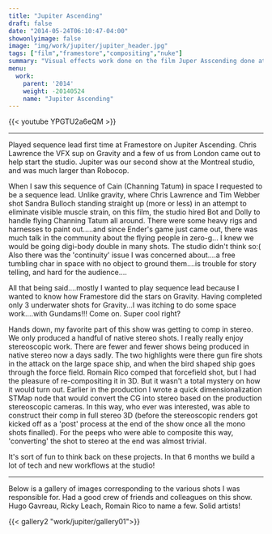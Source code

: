 ```yaml
---
title: "Jupiter Ascending"
draft: false
date: "2014-05-24T06:10:47-04:00"
showonlyimage: false
image: "img/work/jupiter/jupiter_header.jpg"
tags: ["film","framestore","compositing","nuke"]
summary: "Visual effects work done on the film Juper Asscending done at Framestore."
menu:
  work:
    parent: '2014'
    weight: -20140524
    name: "Jupiter Ascending"
---
```



{{< youtube YPGTU2a6eQM >}}

---


Played sequence lead first time at Framestore on Jupiter Ascending. Chris Lawrence the VFX sup on Gravity and a few of us from London came out to help start the studio. Jupiter was our second show at the Montreal studio, and was much larger than Robocop.

When I saw this sequence of Cain (Channing Tatum) in space I requested to be a sequence lead. Unlike gravity, where Chris Lawrence and Tim Webber shot Sandra Bulloch standing straight up (more or less) in an attempt to eliminate visible muscle strain, on this film, the studio hired Bot and Dolly to handle flying Channing Tatum all around. There were some heavy rigs and harnesses to paint out.....and since Ender's game just came out, there was much talk in the community about the flying people in zero-g... I knew we would be going digi-body double in many shots. The studio didn't think so:( Also there was the 'continuity' issue I was concerned about....a free tumbling char in space with no object to ground them....is trouble for story telling, and hard for the audience....

All that being said....mostly I wanted to play sequence lead because I wanted to know how Framestore did the stars on Gravity. Having completed only 3 underwater shots for Gravity...I was itching to do some space work....with Gundams!!! Come on. Super cool right?

Hands down, my favorite part of this show was getting to comp in stereo. We only produced a handful of native stereo shots. I really really enjoy stereoscopic work. There are fewer and fewer shows being produced in native stereo now a days sadly. The two highlights were there gun fire shots in the attack on the large space ship, and when the bird shaped ship goes through the force field. Romain Rico comped that forcefield shot, but I had the pleasure of re-compositing it in 3D. But it wasn't a total mystery on how it would turn out. Earlier in the production I wrote a quick dimensionalization STMap node that would convert the CG into stereo based on the production stereoscopic cameras. In this way, who ever was interested, was able to construct their comp in full stereo 3D (before the stereoscopic renders got kicked off as a 'post' process at the end of the show once all the mono shots finalled). For the peeps who were able to composite this way, 'converting' the shot to stereo at the end was almost trivial.

It's sort of fun to think back on these projects. In that 6 months we build a lot of tech and new workflows at the studio!

---

Below is a gallery of images corresponding to the various shots I was responsible for. Had a good crew of friends and colleagues on this show. Hugo Gavreau, Ricky Leach, Romain Rico to name a few. Solid artists!


{{< gallery2 "work/jupiter/gallery01">}}
